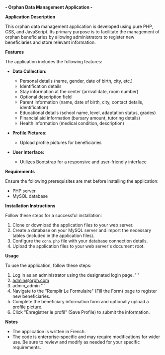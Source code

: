 **- Orphan Data Management Application -**

**Application Description**

This orphan data management application is developed using pure PHP, CSS, and JavaScript. Its primary purpose is to facilitate the management of orphan beneficiaries by allowing administrators to register new beneficiaries and store relevant information.

**Features**

The application includes the following features:

* **Data Collection:** 
  - Personal details (name, gender, date of birth, city, etc.)
  - Identification details
  - Stay information at the center (arrival date, room number)
  - Optional description field
  - Parent information (name, date of birth, city, contact details, identification)
  - Educational details (school name, level, adaptation status, grades)
  - Financial aid information (bursary amount, tutoring details)
  - Health information (medical condition, description)

* **Profile Pictures:**
  - Upload profile pictures for beneficiaries

* **User Interface:**
  - Utilizes Bootstrap for a responsive and user-friendly interface

**Requirements**

Ensure the following prerequisites are met before installing the application:

* PHP server
* MySQL database

**Installation Instructions**

Follow these steps for a successful installation:

1. Clone or download the application files to your web server.
2. Create a database on your MySQL server and import the necessary tables (included in the application files).
3. Configure the `conn.php` file with your database connection details.
4. Upload the application files to your web server's document root.

**Usage**

To use the application, follow these steps:

1. Log in as an administrator using the designated login page.
  '''
  1. admin@orph.com
  1. admin_admin
  '''
3. Navigate to the "Remplir Le Formulaire" (Fill the Form) page to register new beneficiaries.
4. Complete the beneficiary information form and optionally upload a profile picture.
5. Click "Enregistrer le profil" (Save Profile) to submit the information.

**Notes**

* The application is written in French.
* The code is enterprise-specific and may require modifications for wider use. Be sure to review and modify as needed for your specific requirements.
